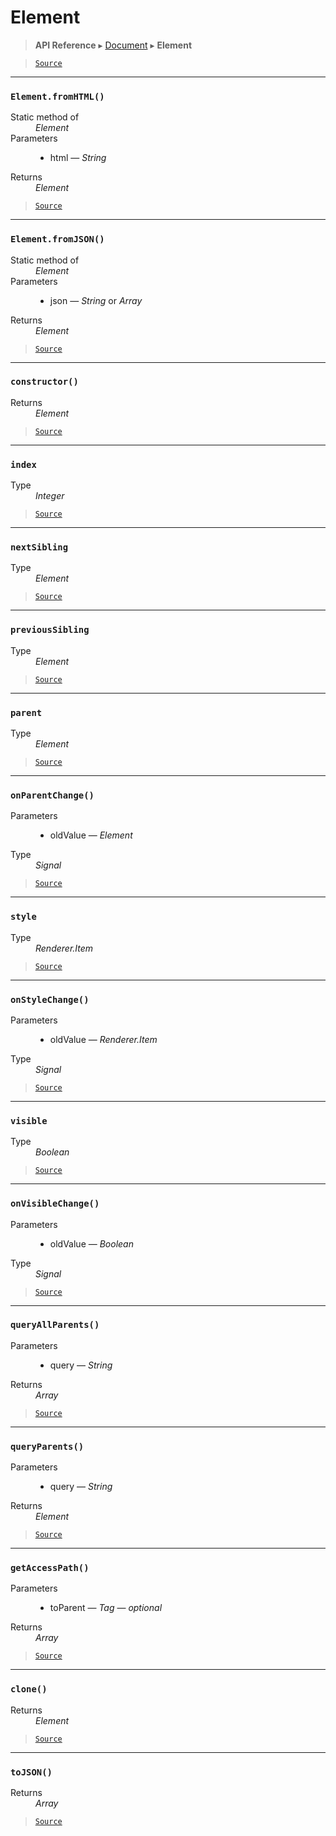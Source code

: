 # Element

> **API Reference** ▸ [Document](/api/document.md) ▸ **Element**

<!-- toc -->

> [`Source`](https:/github.com/Neft-io/neft/blob/f9c128ccb37aa79380c961e878cd76ec9e79c99e/src/document/element/element.litcoffee)


* * * 

### `Element.fromHTML()`

<dl><dt>Static method of</dt><dd><i>Element</i></dd><dt>Parameters</dt><dd><ul><li>html — <i>String</i></li></ul></dd><dt>Returns</dt><dd><i>Element</i></dd></dl>


> [`Source`](https:/github.com/Neft-io/neft/blob/f9c128ccb37aa79380c961e878cd76ec9e79c99e/src/document/element/element.litcoffee#element-elementfromhtmlstring-html)


* * * 

### `Element.fromJSON()`

<dl><dt>Static method of</dt><dd><i>Element</i></dd><dt>Parameters</dt><dd><ul><li>json — <i>String</i> or <i>Array</i></li></ul></dd><dt>Returns</dt><dd><i>Element</i></dd></dl>


> [`Source`](https:/github.com/Neft-io/neft/blob/f9c128ccb37aa79380c961e878cd76ec9e79c99e/src/document/element/element.litcoffee#element-elementfromjsonarraystring-json)


* * * 

### `constructor()`

<dl><dt>Returns</dt><dd><i>Element</i></dd></dl>


> [`Source`](https:/github.com/Neft-io/neft/blob/f9c128ccb37aa79380c961e878cd76ec9e79c99e/src/document/element/element.litcoffee#element-elementconstructor)


* * * 

### `index`

<dl><dt>Type</dt><dd><i>Integer</i></dd></dl>


> [`Source`](https:/github.com/Neft-io/neft/blob/f9c128ccb37aa79380c961e878cd76ec9e79c99e/src/document/element/element.litcoffee#integer-elementindex)


* * * 

### `nextSibling`

<dl><dt>Type</dt><dd><i>Element</i></dd></dl>


> [`Source`](https:/github.com/Neft-io/neft/blob/f9c128ccb37aa79380c961e878cd76ec9e79c99e/src/document/element/element.litcoffee#element-elementnextsibling)


* * * 

### `previousSibling`

<dl><dt>Type</dt><dd><i>Element</i></dd></dl>


> [`Source`](https:/github.com/Neft-io/neft/blob/f9c128ccb37aa79380c961e878cd76ec9e79c99e/src/document/element/element.litcoffee#element-elementprevioussibling)


* * * 

### `parent`

<dl><dt>Type</dt><dd><i>Element</i></dd></dl>


> [`Source`](https:/github.com/Neft-io/neft/blob/f9c128ccb37aa79380c961e878cd76ec9e79c99e/src/document/element/element.litcoffee#element-elementparent)


* * * 

### `onParentChange()`

<dl><dt>Parameters</dt><dd><ul><li>oldValue — <i>Element</i></li></ul></dd><dt>Type</dt><dd><i>Signal</i></dd></dl>


> [`Source`](https:/github.com/Neft-io/neft/blob/f9c128ccb37aa79380c961e878cd76ec9e79c99e/src/document/element/element.litcoffee#signal-elementonparentchangeelement-oldvalue)


* * * 

### `style`

<dl><dt>Type</dt><dd><i>Renderer.Item</i></dd></dl>


> [`Source`](https:/github.com/Neft-io/neft/blob/f9c128ccb37aa79380c961e878cd76ec9e79c99e/src/document/element/element.litcoffee#rendereritem-elementstyle)


* * * 

### `onStyleChange()`

<dl><dt>Parameters</dt><dd><ul><li>oldValue — <i>Renderer.Item</i></li></ul></dd><dt>Type</dt><dd><i>Signal</i></dd></dl>


> [`Source`](https:/github.com/Neft-io/neft/blob/f9c128ccb37aa79380c961e878cd76ec9e79c99e/src/document/element/element.litcoffee#signal-elementonstylechangerendereritem-oldvalue)


* * * 

### `visible`

<dl><dt>Type</dt><dd><i>Boolean</i></dd></dl>


> [`Source`](https:/github.com/Neft-io/neft/blob/f9c128ccb37aa79380c961e878cd76ec9e79c99e/src/document/element/element.litcoffee#boolean-elementvisible)


* * * 

### `onVisibleChange()`

<dl><dt>Parameters</dt><dd><ul><li>oldValue — <i>Boolean</i></li></ul></dd><dt>Type</dt><dd><i>Signal</i></dd></dl>


> [`Source`](https:/github.com/Neft-io/neft/blob/f9c128ccb37aa79380c961e878cd76ec9e79c99e/src/document/element/element.litcoffee#signal-elementonvisiblechangeboolean-oldvalue)


* * * 

### `queryAllParents()`

<dl><dt>Parameters</dt><dd><ul><li>query — <i>String</i></li></ul></dd><dt>Returns</dt><dd><i>Array</i></dd></dl>


> [`Source`](https:/github.com/Neft-io/neft/blob/f9c128ccb37aa79380c961e878cd76ec9e79c99e/src/document/element/element.litcoffee#array-elementqueryallparentsstring-query)


* * * 

### `queryParents()`

<dl><dt>Parameters</dt><dd><ul><li>query — <i>String</i></li></ul></dd><dt>Returns</dt><dd><i>Element</i></dd></dl>


> [`Source`](https:/github.com/Neft-io/neft/blob/f9c128ccb37aa79380c961e878cd76ec9e79c99e/src/document/element/element.litcoffee#element-elementqueryparentsstring-query)


* * * 

### `getAccessPath()`

<dl><dt>Parameters</dt><dd><ul><li>toParent — <i>Tag</i> — <i>optional</i></li></ul></dd><dt>Returns</dt><dd><i>Array</i></dd></dl>


> [`Source`](https:/github.com/Neft-io/neft/blob/f9c128ccb37aa79380c961e878cd76ec9e79c99e/src/document/element/element.litcoffee#array-elementgetaccesspathtag-toparent)


* * * 

### `clone()`

<dl><dt>Returns</dt><dd><i>Element</i></dd></dl>


> [`Source`](https:/github.com/Neft-io/neft/blob/f9c128ccb37aa79380c961e878cd76ec9e79c99e/src/document/element/element.litcoffee#element-elementclone)


* * * 

### `toJSON()`

<dl><dt>Returns</dt><dd><i>Array</i></dd></dl>


> [`Source`](https:/github.com/Neft-io/neft/blob/f9c128ccb37aa79380c961e878cd76ec9e79c99e/src/document/element/element.litcoffee#array-elementtojson)

